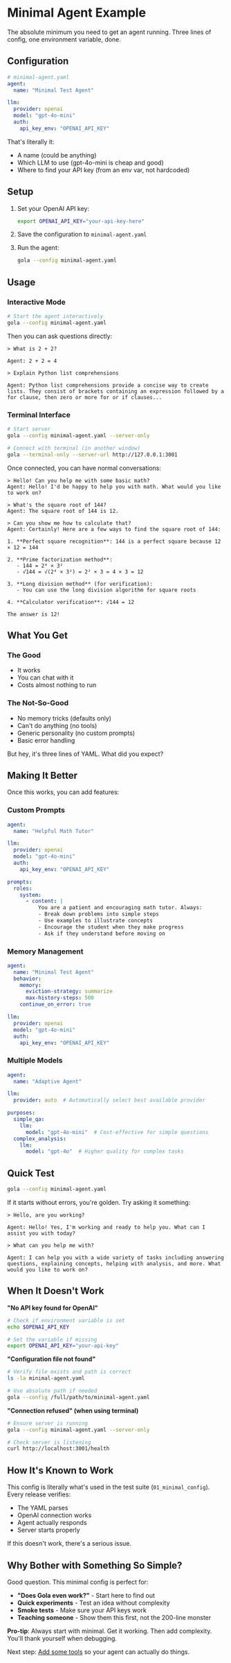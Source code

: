 # Minimal Agent Example

The absolute minimum you need to get an agent running. Three lines of config, one environment variable, done.

## Configuration

```yaml
# minimal-agent.yaml
agent:
  name: "Minimal Test Agent"

llm:
  provider: openai
  model: "gpt-4o-mini"
  auth:
    api_key_env: "OPENAI_API_KEY"
```

That's literally it:
- A name (could be anything)
- Which LLM to use (gpt-4o-mini is cheap and good)
- Where to find your API key (from an env var, not hardcoded)

## Setup

1. Set your OpenAI API key:
   ```bash
   export OPENAI_API_KEY="your-api-key-here"
   ```

2. Save the configuration to `minimal-agent.yaml`

3. Run the agent:
   ```bash
   gola --config minimal-agent.yaml
   ```

## Usage

### Interactive Mode
```bash
# Start the agent interactively
gola --config minimal-agent.yaml
```

Then you can ask questions directly:
```
> What is 2 + 2?

Agent: 2 + 2 = 4

> Explain Python list comprehensions

Agent: Python list comprehensions provide a concise way to create lists. They consist of brackets containing an expression followed by a for clause, then zero or more for or if clauses...
```

### Terminal Interface
```bash
# Start server
gola --config minimal-agent.yaml --server-only

# Connect with terminal (in another window)
gola --terminal-only --server-url http://127.0.0.1:3001
```

Once connected, you can have normal conversations:
```
> Hello! Can you help me with some basic math?
Agent: Hello! I'd be happy to help you with math. What would you like to work on?

> What's the square root of 144?
Agent: The square root of 144 is 12.

> Can you show me how to calculate that?
Agent: Certainly! Here are a few ways to find the square root of 144:

1. **Perfect square recognition**: 144 is a perfect square because 12 × 12 = 144

2. **Prime factorization method**:
   - 144 = 2⁴ × 3²
   - √144 = √(2⁴ × 3²) = 2² × 3 = 4 × 3 = 12

3. **Long division method** (for verification):
   - You can use the long division algorithm for square roots
   
4. **Calculator verification**: √144 = 12

The answer is 12!
```

## What You Get

### The Good
- It works
- You can chat with it
- Costs almost nothing to run

### The Not-So-Good
- No memory tricks (defaults only)
- Can't do anything (no tools)
- Generic personality (no custom prompts)
- Basic error handling

But hey, it's three lines of YAML. What did you expect?

## Making It Better

Once this works, you can add features:

### Custom Prompts
```yaml
agent:
  name: "Helpful Math Tutor"

llm:
  provider: openai
  model: "gpt-4o-mini"
  auth:
    api_key_env: "OPENAI_API_KEY"

prompts:
  roles:
    system:
      - content: |
          You are a patient and encouraging math tutor. Always:
          - Break down problems into simple steps
          - Use examples to illustrate concepts
          - Encourage the student when they make progress
          - Ask if they understand before moving on
```

### Memory Management
```yaml
agent:
  name: "Minimal Test Agent"
  behavior:
    memory:
      eviction-strategy: summarize
      max-history-steps: 500
    continue_on_error: true

llm:
  provider: openai
  model: "gpt-4o-mini"
  auth:
    api_key_env: "OPENAI_API_KEY"
```

### Multiple Models
```yaml
agent:
  name: "Adaptive Agent"

llm:
  provider: auto  # Automatically select best available provider

purposes:
  simple_qa:
    llm:
      model: "gpt-4o-mini"  # Cost-effective for simple questions
  complex_analysis:
    llm:
      model: "gpt-4o"  # Higher quality for complex tasks
```

## Quick Test

```bash
gola --config minimal-agent.yaml
```

If it starts without errors, you're golden. Try asking it something:
```
> Hello, are you working?

Agent: Hello! Yes, I'm working and ready to help you. What can I assist you with today?

> What can you help me with?

Agent: I can help you with a wide variety of tasks including answering questions, explaining concepts, helping with analysis, and more. What would you like to work on?
```

## When It Doesn't Work

**"No API key found for OpenAI"**
```bash
# Check if environment variable is set
echo $OPENAI_API_KEY

# Set the variable if missing
export OPENAI_API_KEY="your-api-key"
```

**"Configuration file not found"**
```bash
# Verify file exists and path is correct
ls -la minimal-agent.yaml

# Use absolute path if needed
gola --config /full/path/to/minimal-agent.yaml
```

**"Connection refused" (when using terminal)**
```bash
# Ensure server is running
gola --config minimal-agent.yaml --server-only

# Check server is listening
curl http://localhost:3001/health
```

## How It's Known to Work

This config is literally what's used in the test suite (`01_minimal_config`). Every release verifies:
- The YAML parses
- OpenAI connection works
- Agent actually responds
- Server starts properly

If this doesn't work, there's a serious issue.

## Why Bother with Something So Simple?

Good question. This minimal config is perfect for:

- **"Does Gola even work?"** - Start here to find out
- **Quick experiments** - Test an idea without complexity
- **Smoke tests** - Make sure your API keys work
- **Teaching someone** - Show them this first, not the 200-line monster

**Pro-tip**: Always start with minimal. Get it working. Then add complexity. You'll thank yourself when debugging.

Next step: [Add some tools](/examples/mcp) so your agent can actually do things.